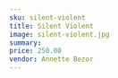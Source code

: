 ```yaml
---
sku: silent-violent
title: Silent Violent
image: silent-violent.jpg
summary:
price: 250.00
vendor: Annette Bezor
---
```

